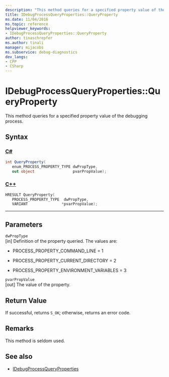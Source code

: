 ```yaml
---
description: "This method queries for a specified property value of the debugging process."
title: IDebugProcessQueryProperties::QueryProperty
ms.date: 11/04/2016
ms.topic: reference
helpviewer_keywords:
- IDebugProcessQueryProperties::QueryProperty
author: tinaschrepfer
ms.author: tinali
manager: mijacobs
ms.subservice: debug-diagnostics
dev_langs:
- CPP
- CSharp
---
```

# IDebugProcessQueryProperties::QueryProperty

This method queries for a specified property value of the debugging process.

## Syntax

### [C#](#tab/csharp)
```csharp
int QueryProperty(
   enum_PROCESS_PROPERTY_TYPE dwPropType,
   out object                 pvarPropValue);
```
### [C++](#tab/cpp)
```cpp
HRESULT QueryProperty(
   PROCESS_PROPERTY_TYPE  dwPropType,
   VARIANT               *pvarPropValue);
```
---

## Parameters
`dwPropType`\
[in] Definition of the property queried. The values are:

- PROCESS_PROPERTY_COMMAND_LINE = 1

- PROCESS_PROPERTY_CURRENT_DIRECTORY = 2

- PROCESS_PROPERTY_ENVIRONMENT_VARIABLES = 3

`pvarPropValue`\
[out] The value of the property.

## Return Value
 If successful, returns `S_OK`; otherwise, returns an error code.

## Remarks
 This method is seldom used.

## See also
- [IDebugProcessQueryProperties](../../../extensibility/debugger/reference/idebugprocessqueryproperties.md)
